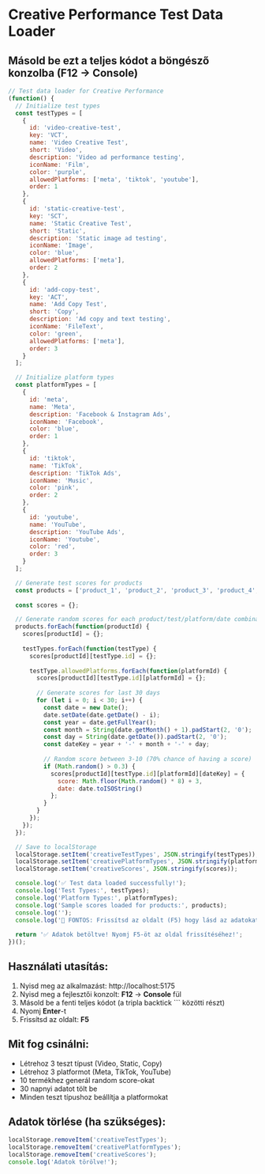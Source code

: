 # Creative Performance Test Data Loader

## Másold be ezt a teljes kódot a böngésző konzolba (F12 → Console)

```javascript
// Test data loader for Creative Performance
(function() {
  // Initialize test types
  const testTypes = [
    {
      id: 'video-creative-test',
      key: 'VCT',
      name: 'Video Creative Test',
      short: 'Video',
      description: 'Video ad performance testing',
      iconName: 'Film',
      color: 'purple',
      allowedPlatforms: ['meta', 'tiktok', 'youtube'],
      order: 1
    },
    {
      id: 'static-creative-test',
      key: 'SCT',
      name: 'Static Creative Test',
      short: 'Static',
      description: 'Static image ad testing',
      iconName: 'Image',
      color: 'blue',
      allowedPlatforms: ['meta'],
      order: 2
    },
    {
      id: 'add-copy-test',
      key: 'ACT',
      name: 'Add Copy Test',
      short: 'Copy',
      description: 'Ad copy and text testing',
      iconName: 'FileText',
      color: 'green',
      allowedPlatforms: ['meta'],
      order: 3
    }
  ];

  // Initialize platform types
  const platformTypes = [
    {
      id: 'meta',
      name: 'Meta',
      description: 'Facebook & Instagram Ads',
      iconName: 'Facebook',
      color: 'blue',
      order: 1
    },
    {
      id: 'tiktok',
      name: 'TikTok',
      description: 'TikTok Ads',
      iconName: 'Music',
      color: 'pink',
      order: 2
    },
    {
      id: 'youtube',
      name: 'YouTube',
      description: 'YouTube Ads',
      iconName: 'Youtube',
      color: 'red',
      order: 3
    }
  ];

  // Generate test scores for products
  const products = ['product_1', 'product_2', 'product_3', 'product_4', 'product_5', 'product_6', 'product_7', 'product_8', 'product_9', 'product_10'];
  
  const scores = {};

  // Generate random scores for each product/test/platform/date combination
  products.forEach(function(productId) {
    scores[productId] = {};
    
    testTypes.forEach(function(testType) {
      scores[productId][testType.id] = {};
      
      testType.allowedPlatforms.forEach(function(platformId) {
        scores[productId][testType.id][platformId] = {};
        
        // Generate scores for last 30 days
        for (let i = 0; i < 30; i++) {
          const date = new Date();
          date.setDate(date.getDate() - i);
          const year = date.getFullYear();
          const month = String(date.getMonth() + 1).padStart(2, '0');
          const day = String(date.getDate()).padStart(2, '0');
          const dateKey = year + '-' + month + '-' + day;
          
          // Random score between 3-10 (70% chance of having a score)
          if (Math.random() > 0.3) {
            scores[productId][testType.id][platformId][dateKey] = {
              score: Math.floor(Math.random() * 8) + 3,
              date: date.toISOString()
            };
          }
        }
      });
    });
  });

  // Save to localStorage
  localStorage.setItem('creativeTestTypes', JSON.stringify(testTypes));
  localStorage.setItem('creativePlatformTypes', JSON.stringify(platformTypes));
  localStorage.setItem('creativeScores', JSON.stringify(scores));

  console.log('✅ Test data loaded successfully!');
  console.log('Test Types:', testTypes);
  console.log('Platform Types:', platformTypes);
  console.log('Sample scores loaded for products:', products);
  console.log('');
  console.log('📌 FONTOS: Frissítsd az oldalt (F5) hogy lásd az adatokat!');
  
  return '✅ Adatok betöltve! Nyomj F5-öt az oldal frissítéséhez!';
})();
```

## Használati utasítás:

1. Nyisd meg az alkalmazást: http://localhost:5175
2. Nyisd meg a fejlesztői konzolt: **F12** → **Console** fül
3. Másold be a fenti teljes kódot (a tripla backtick ``` közötti részt)
4. Nyomj **Enter**-t
5. Frissítsd az oldalt: **F5**

## Mit fog csinálni:

- Létrehoz 3 teszt típust (Video, Static, Copy)
- Létrehoz 3 platformot (Meta, TikTok, YouTube)
- 10 termékhez generál random score-okat
- 30 napnyi adatot tölt be
- Minden teszt típushoz beállítja a platformokat

## Adatok törlése (ha szükséges):

```javascript
localStorage.removeItem('creativeTestTypes');
localStorage.removeItem('creativePlatformTypes');
localStorage.removeItem('creativeScores');
console.log('Adatok törölve!');
```